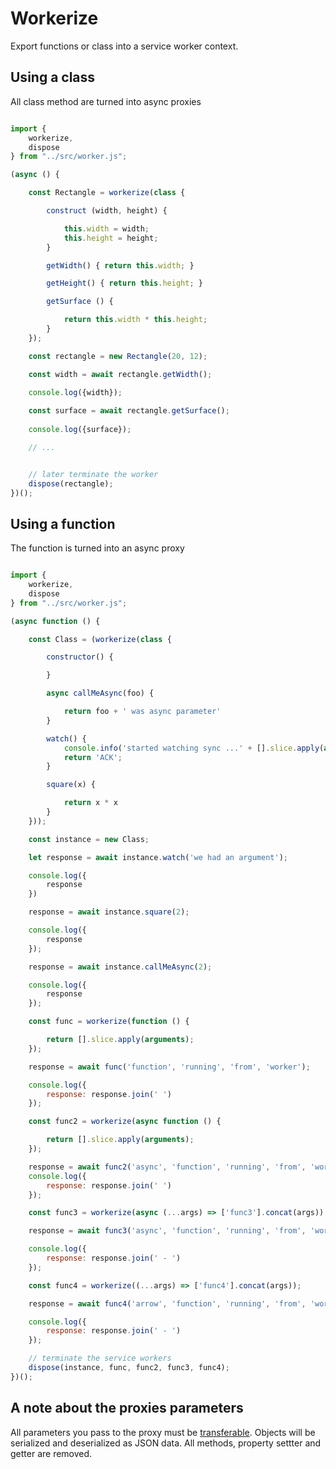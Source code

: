 # Workerize
Export functions or class into a service worker context. 

## Using a class

All class method are turned into async proxies

```javascript

import {
    workerize,
    dispose
} from "../src/worker.js";

(async () {

    const Rectangle = workerize(class {

        construct (width, height) {

            this.width = width;
            this.height = height;
        }

        getWidth() { return this.width; }

        getHeight() { return this.height; }

        getSurface () {

            return this.width * this.height;
        }
    });

    const rectangle = new Rectangle(20, 12);

    const width = await rectangle.getWidth();
    
    console.log({width});

    const surface = await rectangle.getSurface();
    
    console.log({surface});

    // ...


    // later terminate the worker
    dispose(rectangle);
})();
```

## Using a function

The function is turned into an async proxy

```javascript

import {
    workerize,
    dispose
} from "../src/worker.js";

(async function () {

    const Class = (workerize(class {

        constructor() {

        }

        async callMeAsync(foo) {

            return foo + ' was async parameter'
        }

        watch() {
            console.info('started watching sync ...' + [].slice.apply(arguments).join());
            return 'ACK';
        }

        square(x) {

            return x * x
        }
    }));

    const instance = new Class;

    let response = await instance.watch('we had an argument');

    console.log({
        response
    })

    response = await instance.square(2);

    console.log({
        response
    });

    response = await instance.callMeAsync(2);

    console.log({
        response
    });

    const func = workerize(function () {

        return [].slice.apply(arguments);
    });

    response = await func('function', 'running', 'from', 'worker');

    console.log({
        response: response.join(' ')
    });

    const func2 = workerize(async function () {

        return [].slice.apply(arguments);
    });

    response = await func2('async', 'function', 'running', 'from', 'worker');
    console.log({
        response: response.join(' ')
    });

    const func3 = workerize(async (...args) => ['func3'].concat(args));

    response = await func3('async', 'function', 'running', 'from', 'worker');

    console.log({
        response: response.join(' - ')
    });

    const func4 = workerize((...args) => ['func4'].concat(args));

    response = await func4('arrow', 'function', 'running', 'from', 'worker');

    console.log({
        response: response.join(' - ')
    });

    // terminate the service workers
    dispose(instance, func, func2, func3, func4);
})();

```

## A note about the proxies parameters

All parameters you pass to the proxy must be [transferable](https://developer.mozilla.org/en-US/docs/Web/API/Transferable). Objects will be serialized and deserialized as JSON data. All methods, property settter and getter are removed.